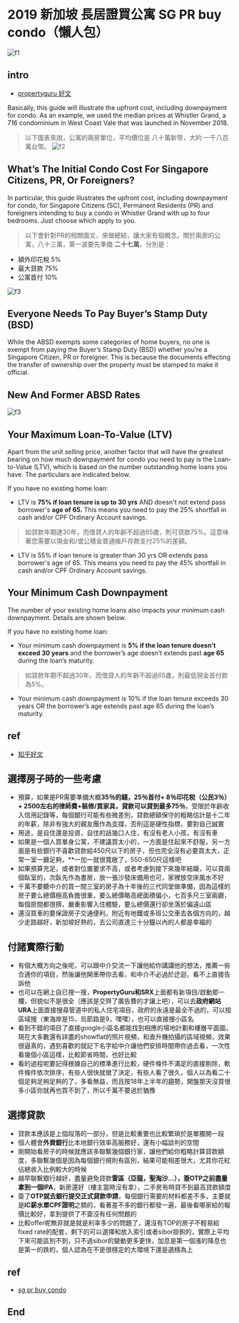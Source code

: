 # 2019 新加坡 長居證買公寓 SG PR buy condo（懶人包）
![f1](https://github.com/HCH1/blog/blob/master/fig/condo11.png)

## intro
- [propertyguru 好文](https://www.propertyguru.com.sg/property-guides/how-much-do-you-need-to-spend-upfront-when-buying-a-condo-10413)

Basically, this guide will illustrate the upfront cost, including downpayment for condo. As an example, we used the median prices at Whistler Grand, a 716 condominium in West Coast Vale that was launched in November 2018.
> 以下圖表來說，公寓的兩房單位，平均價位是 八十萬新幣，大約 一千八百萬台幣。
![f2](https://github.com/HCH1/blog/blob/master/fig/condo22.png)

## What’s The Initial Condo Cost For Singapore Citizens, PR, Or Foreigners?
In particular, this guide illustrates the upfront cost, including downpayment for condo, for Singapore Citizens (SC), Permanent Residents (PR) and foreigners intending to buy a condo in Whistler Grand with up to four bedrooms. Just choose which apply to you.
> 以下會針對PR的相關圖文，來做總結，讓大家有個概念。關於兩房的公寓，八十三萬，第一波要先準備 **二十七萬**，分別是：
- 額外印花稅 5%
- 最大貸款 75%
- 公寓首付 10%

![f3](https://github.com/HCH1/blog/blob/master/fig/condo33.png)

## Everyone Needs To Pay Buyer’s Stamp Duty (BSD)
While the ABSD exempts some categories of home buyers, no one is exempt from paying the Buyer’s Stamp Duty (BSD) whether you’re a Singapore Citizen, PR or foreigner. This is because the documents effecting the transfer of ownership over the property must be stamped to make it official.

## New And Former ABSD Rates
![f3](https://github.com/HCH1/blog/blob/master/fig/condo44.png)

## Your Maximum Loan-To-Value (LTV)
Apart from the unit selling price, another factor that will have the greatest bearing on how much downpayment for condo you need to pay is the Loan-to-Value (LTV), which is based on the number outstanding home loans you have. The particulars are indicated below.

If you have no existing home loan:

- LTV is **75% if loan tenure is up to 30 yrs** AND doesn't not extend pass borrower's **age of 65.** This means you need to pay the 25% shortfall in cash and/or CPF Ordinary Account savings.
> 如貸款年期達30年，而借貸人的年齡不超過65歲，則可貸款75%。這意味著您需要以現金和/或公積金普通帳戶存款支付25%的差額。

- LTV is 55% if loan tenure is greater than 30 yrs OR extends pass borrower's age of 65. This means you need to pay the 45% shortfall in cash and/or CPF Ordinary Account savings.

## Your Minimum Cash Downpayment
The number of your existing home loans also impacts your minimum cash downpayment. Details are shown below.

If you have no existing home loan:

- Your minimum cash downpayment is **5% if the loan tenure doesn’t exceed 30 years** and the borrower’s age doesn’t extends past **age 65** during the loan’s maturity.
> 如貸款年期不超過30年，而借貸人的年齡不超過65歲，則最低現金首付款為5%。

- Your minimum cash downpayment is 10% if the loan tenure exceeds 30 years OR the borrower’s age extends past age 65 during the loan’s maturity.


## ref
- [知乎好文](https://zhuanlan.zhihu.com/p/32493002)
## 選擇房子時的一些考慮
- 預算，如果是PR需要準備大概**35％的錢，25％首付+ 8％印花稅（公民3％）+ 2500左右的律師費+裝修/買家具，貸款可以貸到最多75％**，受限於年齡收入信用記錄等，每個銀行可能有些微差別，貸款總額保守的粗略估計是十二年的年薪，除非有強大的親友團作為支撐，否則這是硬性指標，要對自己誠實
- 用途，是自住還是投資，自住的話幾口人住，有沒有老人小孩，有沒有車
- 如果是一個人買單身公寓，不建議買太小的，一方面是住起來不舒服，另一方面是有些銀行不喜歡貸款給450尺以下的房子，但也完全沒有必要買太大，正常一室一廳足夠，**一加一就很寬敞了，550-650尺這樣吧
- 如果預算充足，或者對位置要求不高，或者考慮到接下來幾年結婚，可以買兩個臥室的，次臥先作為書房，放一張沙發床備用也可，家裡放空床風水不好
- 千萬不要聽中介的買一間三室的房子為十年後的三代同堂做準備，因為這樣的房子要么總價極高負擔很重，要么總價略高總面積偏小，七百多尺三室兩廳，每個房間都很擠，嚴重影響入住體驗，要么總價還行卻坐落於偏遠山區
- 還沒買車的要保證房子交通便利，附近有地鐵或多班公交車去各個方向的，越少走路越好，新加坡好熱的，去公司直達三十分鐘以內的人都是幸福的

## 付諸實際行動
- 有個大概方向之後呢，可以跟中介交流一下讓他給你講講他的想法，推薦一些合適你的項目，然後讓他開車帶你去看，和中介不必過於迂迴，看不上直接告訴他
- 也可以在網上自已搜一搜，**PropertyGuru和SRX**上面都有新項目/啟動那一欄，但貌似不是很全（應該是交齊了廣告費的才讓上吧），可以去**政府網站URA**上面直接搜尋管道中的私人住宅項目，政府的永遠是最全不過的，可以按區域搜（東海岸是15，烏節路是9，嘿嘿），也可以直接搜小區名
- 看到不錯的項目了直接google小區名都能找到相應的場地計劃和樓層平面圖，現在大多數還有詳盡的showflat的照片視頻，和直升機拍攝的區域視頻，效果很逼真的，遇到喜歡的就記下名字給中介讓他們安排時間帶你過去看，一次性看幾個小區這樣，比較節省時間，也好比較
- 看的過程呢要記得根據自己的標準進行比較，硬件條件不滿足的直接剔除，軟件條件依次排序，有些人很快就做了決定，有些人看了很久，個人以為看二十個足夠足夠足夠的了，多看無益，而且按18年上半年的趨勢，開盤那天沒買很多小區你就再也買不到了，所以千萬不要過於猶豫

## 選擇貸款
- 貸款本應該是上個段落的一部分，但是比較重要也比較繁瑣於是單獨開一段
- 個人體會**外資銀行**比本地銀行效率高服務好，還有小幅談判的空間
- 剛開始看房子的時候就應該多聯繫幾個銀行家，讓他們給你粗略計算貸款額度，多聯繫幾個是因為每個銀行規則有區別，結果可能相差很大，尤其你花紅佔總收入比例較大的時候
- 越早聯繫銀行越好，盡量避免貸款**雷區（亞龍，聖淘沙...），簽OTP之前盡量拿到一個IPA**，新房還好（樓主當時沒有拿），二手房有時貸不到最高貸款額度
- 簽了**OTP就去銀行提交正式貸款申請**，每個銀行需要的材料都差不多，主要就是**IC薪水單CPF證明**之類的，看著差不多的銀行都發一遍，最後看哪家給的報價比較好，拿到提供了不簽沒有任何問題的
- 比較offer呢無非就是就是利率多少的問題了，還沒有TOP的房子不輕易給fixed rate的配套，剩下的可以選擇和放入索引或者sibor掛鉤的，實際上平均下來可能區別不到，只不過sibor的變動更多更快，加息是第一個漲的降息也是第一的跌的，個人認為在不是很穩定的大環境下還是選穩為上

## ref
- [sg pr buy condo](https://www.google.com.tw/search?source=hp&ei=JzIkXMrUB42y9QOcxZ6YAg&q=sg+pr+buy+condo)

## End
